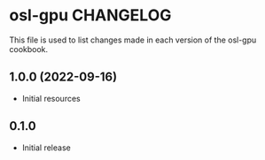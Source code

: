 # osl-gpu CHANGELOG

This file is used to list changes made in each version of the osl-gpu cookbook.

1.0.0 (2022-09-16)
------------------
- Initial resources

## 0.1.0

- Initial release
